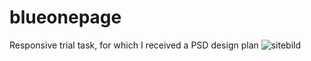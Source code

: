 # blueonepage
Responsive trial task, for which I received a PSD design plan
![sitebild](https://user-images.githubusercontent.com/106480766/206266714-320524ca-3f95-4a01-a6cf-57cf222f81e1.jpg)

